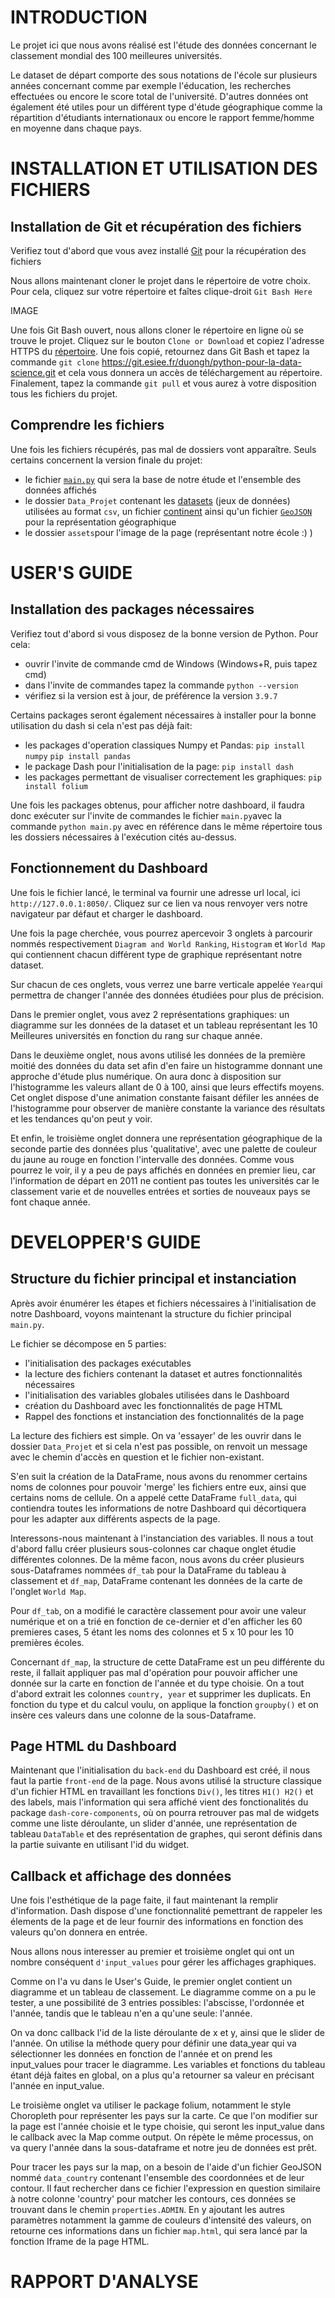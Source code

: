 # INTRODUCTION
Le projet ici que nous avons réalisé est l'étude des données concernant le classement mondial des 100 meilleures universités. 

Le dataset de départ comporte des sous notations de l'école sur plusieurs années concernant comme par exemple l'éducation, les recherches effectuées ou encore le score total de l'université. D'autres données ont également été utiles pour un différent type d'étude géographique comme la répartition d'étudiants internationaux ou encore le rapport femme/homme en moyenne dans chaque pays. 

# INSTALLATION ET UTILISATION DES FICHIERS

## Installation de Git et récupération des fichiers

Verifiez tout d'abord que vous avez installé [Git](https://git-scm.com/) pour la récupération des fichiers

Nous allons maintenant cloner le projet dans le répertoire de votre choix. Pour cela, cliquez sur votre répertoire et faîtes clique-droit `Git Bash Here`

IMAGE

Une fois Git Bash ouvert, nous allons cloner le répertoire en ligne où se trouve le projet. Cliquez sur le bouton `Clone or Download` et copiez l'adresse HTTPS du [répertoire](https://git.esiee.fr/duongh/python-pour-la-data-science.git).
Une fois copié, retournez dans Git Bash et tapez la commande `git clone` https://git.esiee.fr/duongh/python-pour-la-data-science.git et cela vous donnera un accès de téléchargement au répertoire.
Finalement, tapez la commande `git pull` et vous aurez à votre disposition tous les fichiers du projet. 


## Comprendre les fichiers

Une fois les fichiers récupérés, pas mal de dossiers vont apparaître. Seuls certains concernent la version finale du projet:
- le fichier [`main.py`](url_final) qui sera la base de notre étude et l'ensemble des données affichés
- le dossier `Data_Projet` contenant les [datasets](https://www.kaggle.com/mylesoneill/world-university-rankings) (jeux de données) utilisées au format `csv`, un fichier [continent](https://www.kaggle.com/andradaolteanu/country-mapping-iso-continent-region) ainsi qu'un fichier [`GeoJSON`](https://datahub.io/core/geo-countries#resource-countries) pour la représentation géographique
- le dossier `assets`pour l'image de la page (représentant notre école :) )


# USER'S GUIDE

## Installation des packages nécessaires

Verifiez tout d'abord si vous disposez de la bonne version de Python. Pour cela:
- ouvrir l'invite de commande cmd de Windows (Windows+R, puis tapez cmd)
- dans l'invite de commandes tapez la commande `python --version`
- vérifiez si la version est à jour, de préférence la version `3.9.7`

Certains packages seront également nécessaires à installer pour la bonne utilisation du dash si cela n'est pas déjà fait:
- les packages d'operation classiques Numpy et Pandas: `pip install numpy` `pip install pandas`
- le package Dash pour l'initialisation de la page: `pip install dash`
- les packages permettant de visualiser correctement les graphiques: `pip install folium` 

Une fois les packages obtenus, pour afficher notre dashboard, il faudra donc exécuter sur l'invite de commandes le fichier `main.py`avec la commande `python main.py` avec en référence dans le même répertoire tous les dossiers nécessaires à l'exécution cités au-dessus. 

## Fonctionnement du Dashboard

Une fois le fichier lancé, le terminal va fournir une adresse url local, ici `http://127.0.0.1:8050/`. Cliquez sur ce lien va nous renvoyer vers notre navigateur par défaut et charger le dashboard. 

Une fois la page cherchée, vous pourrez apercevoir 3 onglets à parcourir nommés respectivement `Diagram and World Ranking`, `Histogram` et `World Map` qui contiennent chacun différent type de graphique représentant notre dataset. 

Sur chacun de ces onglets, vous verrez une barre verticale appelée `Year`qui permettra de changer l'année des données étudiées pour plus de précision.

Dans le premier onglet, vous avez 2 représentations graphiques: un diagramme sur les données de la dataset et un tableau représentant les 10 Meilleures universités en fonction du rang sur chaque année. 

Dans le deuxième onglet, nous avons utilisé les données de la première moitié des données du data set afin d'en faire un histogramme donnant une approche d'étude plus numérique. On aura donc à disposition sur l'histogramme les valeurs allant de 0 à 100, ainsi que leurs effectifs moyens.
Cet onglet dispose d'une animation constante faisant défiler les années de l'histogramme pour observer de manière constante la variance des résultats et les tendances qu'on peut y voir.  

Et enfin, le troisième onglet donnera une représentation géographique de la seconde partie des données plus 'qualitative', avec une palette de couleur du jaune au rouge en fonction l'intervalle des données. Comme vous pourrez le voir, il y a peu de pays affichés en données en premier lieu, car l'information de départ en 2011 ne contient pas toutes les universités car le classement varie et de nouvelles entrées et sorties de nouveaux pays se font chaque année. 


# DEVELOPPER'S GUIDE

## Structure du fichier principal et instanciation

Après avoir énumérer les étapes et fichiers nécessaires à l'initialisation de notre Dashboard, voyons maintenant la structure du fichier principal `main.py`.

Le fichier se décompose en 5 parties:
- l'initialisation des packages exécutables
- la lecture des fichiers contenant la dataset et autres fonctionnalités nécessaires
- l'initialisation des variables globales utilisées dans le Dashboard
- création du Dashboard avec les fonctionnalités de page HTML
- Rappel des fonctions et instanciation des fonctionnalités de la page

La lecture des fichiers est simple. On va 'essayer' de les ouvrir dans le dossier `Data_Projet` et si cela n'est pas possible, on renvoit un message avec le chemin d'accès en question et le fichier non-existant. 

S'en suit la création de la DataFrame, nous avons du renommer certains noms de colonnes pour pouvoir 'merge' les fichiers entre eux, ainsi que certains noms de cellule. On a appelé cette DataFrame `full_data`, qui contiendra toutes les informations de notre Dashboard qui décortiquera pour les adapter aux différents aspects de la page. 


Interessons-nous maintenant à l'instanciation des variables. Il nous a tout d'abord fallu créer plusieurs sous-colonnes car chaque onglet étudie différentes colonnes. De la même facon, nous avons du créer plusieurs sous-Dataframes nommées `df_tab` pour la DataFrame du tableau à classement et `df_map`, DataFrame contenant les données de la carte de l'onglet `World Map`. 

Pour `df_tab`, on a modifié le caractère classement pour avoir une valeur numérique et on a trié en fonction de ce-dernier et d'en afficher les 60 premieres cases, 5 étant les noms des colonnes et 5 x 10 pour les 10 premières écoles.  

Concernant `df_map`, la structure de cette DataFrame est un peu différente du reste, il fallait appliquer pas mal d'opération pour pouvoir afficher une donnée sur la carte en fonction de l'année et du type choisie. On a tout d'abord extrait les colonnes `country, year` et supprimer les duplicats.
En fonction du type et du calcul voulu, on applique la fonction `groupby()` et on insère ces valeurs dans une colonne de la sous-Dataframe. 

## Page HTML du Dashboard

Maintenant que l'initialisation du `back-end` du Dashboard est créé, il nous faut la partie `front-end` de la page. 
Nous avons utilisé la structure classique d'un fichier HTML en travaillant les fonctions `Div()`, les titres `H1() H2()` et des labels, mais l'information qui sera affiché vient des fonctionalités du package `dash-core-components`, où on pourra retrouver pas mal de widgets comme une liste déroulante, un slider d'année, une représentation de tableau `DataTable` et des représentation de graphes, qui seront définis dans la partie suivante en utilisant l'id du widget.

## Callback et affichage des données

Une fois l'esthétique de la page faite, il faut maintenant la remplir d'information. Dash dispose d'une fonctionnalité pemettrant de rappeler les élements de la page et de leur fournir des informations en fonction des valeurs qu'on donnera en entrée. 

Nous allons nous interesser au premier et troisième onglet qui ont un nombre conséquent `d'input_values` pour gérer les affichages graphiques.

Comme on l'a vu dans le User's Guide, le premier onglet contient un diagramme et un tableau de classement. Le diagramme comme on a pu le tester, a une possibilité de 3 entries possibles: l'abscisse, l'ordonnée et l'année, tandis que le tableau n'en a qu'une seule: l'année. 

On va donc callback l'id de la liste déroulante de x et y, ainsi que le slider de l'année. 
On utilise la méthode query pour définir une data_year qui va sélectionner les données en fonction de l'année et on prend les input_values pour tracer le diagramme. Les variables et fonctions du tableau étant déjà faites en global, on a plus qu'a retourner sa valeur en précisant l'année en input_value. 

Le troisième onglet va utiliser le package folium, notamment le style Choropleth pour représenter les pays sur la carte. Ce que l'on modifier sur la page est l'année choisie et le type choisie, qui seront les input_value dans le callback avec la Map comme output.
On répète le même processus, on va query l'année dans la sous-dataframe et notre jeu de données est prêt. 

Pour tracer les pays sur la map, on a besoin de l'aide d'un fichier GeoJSON nommé `data_country` contenant l'ensemble des coordonnées et de leur contour. Il faut rechercher dans ce fichier l'expression en question similaire à notre colonne 'country' pour matcher les contours, ces données se trouvant dans le chemin `properties.ADMIN`. En y ajoutant les autres paramètres notamment la gamme de couleurs d'intensité des valeurs, on retourne ces informations dans un fichier `map.html`, qui sera lancé par la fonction Iframe de la page HTML.

# RAPPORT D'ANALYSE









 

